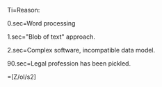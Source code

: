 Ti=Reason:

0.sec=Word processing

1.sec="Blob of text" approach.

2.sec=Complex software, incompatible data model.

90.sec=Legal profession has been pickled.

=[Z/ol/s2]

